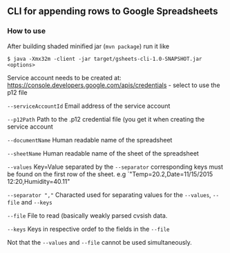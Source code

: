 ## CLI for appending rows to Google Spreadsheets

### How to use

After building shaded minified jar (`mvn package`) run it like
```shell
$ java -Xmx32m -client -jar target/gsheets-cli-1.0-SNAPSHOT.jar <options>
```

Service account needs to be created at: https://console.developers.google.com/apis/credentials - select to use the p12 file

`--serviceAccountId`
Email address of the service account

`--p12Path`
Path to the .p12 credential file (you get it when creating the service
account

`--documentName`
Human readable name of the spreadsheet

`--sheetName`
Human readable name of the sheet of the spreadsheet

`--values`
Key=Value separated by the `--separator`  corresponding keys must be
found on the first row of the sheet.
e.g `"Temp=20.2,Date=11/15/2015 12:20,Humidity=40.11"

`--separator ","`
Characted used for separating values for the `--values`, `--file` and `--keys`

`--file`
File to read (basically weakly parsed cvsish data.

`--keys`
Keys in respective ordef to the fields in the `--file`

Not that the `--values` and `--file` cannot be used simultaneously.
